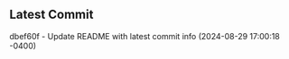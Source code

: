 
## Latest Commit
dbef60f - Update README with latest commit info (2024-08-29 17:00:18 -0400) <Yunxi-Zhou>
